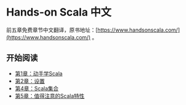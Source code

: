 # Hands-on Scala 中文

前五章免费章节中文翻译，原书地址：[https://www.handsonscala.com/](https://www.handsonscala.com/) 。

## 开始阅读

- [第1章：动手学Scala](ch01.md)
- [第2章：设置](ch02.md)
- [第4章：Scala集合](ch04.md)
- [第5章：值得注意的Scala特性](ch05.md)
